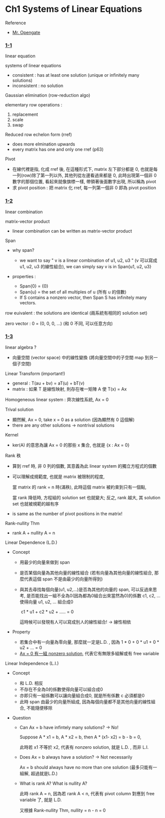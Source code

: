 # Ch1 Systems of Linear Equations
Reference

- [Mr. Opengate](http://mropengate.blogspot.com/search/label/Computer%20Science-Linear%20Algebra "link")

### <u>1-1</u>

linear equation

systems of linear equations

- consistent : has at least one solution (unique or infinitely many solutions)
- inconsistent : no solution

Gaussian elimination (row-reduction algo)

elementary row operations :

1. replacement
2. scale
3. swap

Reduced row echelon form (rref) 

- does more elmination upwards
- every matrix has one and only one rref (p63)

Pivot 

- 在線代裡是指, 化成 rref 後, 在這種形式下, matrix 左下部分都是 0, 也就是每一列(row)除了第一列以外, 其他列從左邊看過來都是 0, 此時出現第一個非 0 數字的那個位置, 看起來就像旗標一樣, 帶領著後面數字出現, 所以稱為 pivot
- 求 pivot position : 把 matrix 化 rref, 每一列第一個非 0 即為 pivot position

### <u>1-2</u>

linear combination

matrix-vector product

- linear combination can be written as matrix-vector product

Span 

- why span?
  - we want to say " v is a linear combination of u1, u2, u3 " (v 可以寫成 u1, u2, u3 的線性組合), we can simply say  v is in Span{u1, u2, u3}

- properties :
  - Span{0} = {0}
  - Span{u} = the set of all multiples of  u (所有 u 的倍數)
  - If S contains a nonzero vector, then Span S has infinitely many vectors.

row euivalent : the solutions are identical (兩系統有相同的 solution set)

zero vector : 0 = (0, 0, 0, ...)  (和 0 不同, 可以任意方向)	

### <u>1-3</u>

linear algebra ?

- 向量空間 (vector space) 中的線性變換 (將向量空間中的子空間 map 到另一個子空間)

Linear Transform (important!)

- general : T(au + bv) = aT(u) + bT(v)
- matrix : 如果 T 是線性映射, 則存在唯一矩陣 A 使 T(x) = Ax

Homogeneous linear system : 齊次線性系統, Ax = 0

Trival solution

- 顯然解, Ax = 0, take x = 0 as a solution (因為顯然有 0 這個解)
- there are any other solutions -> nontrival solutions

Kernel

- ker(A) 的意思為讓 Ax = 0 的那些 x 集合, 也就是 {x : Ax = 0}

Rank 秩

- 算到 rref 時, 非 0 列的個數, 其意義為此 linear system 的獨立方程式的個數

- 可以理解成規範度, 也就是 matrix 被限制的程度,

  當 matrix 的 rank = n 時(滿秩), 此時這個 matrix 被約束到只有一個點, 

  當 rank 降低時, 方程組的 solution set 也就變大; 反之, rank 越大, 其 solution set 也就被規範的越有序

- is same as the number of pivot positions in the matrix! 

Rank-nullity Thm

- rank A + nullity A = n

Linear Dependence (L.D.)

- Concept 

  - 用最少的向量來做到 span

  - 是否某個向量為其他向量的線性組合 (若有向量為其他向量的線性組合, 那麼代表這個 span 不是由最少的向量所得到)

  - 與其去尋找每個向量(u1, u2,...)是否為其他的向量的 span, 可以反過來思考, 是否能找出一組不全為0(因為都為0組合出來當然為0)的係數 c1, c2, ... 使得向量 u1, u2, ... 組合成0

    ​	c1 * u1 + c2 * u2 + ..... = 0 

    這時候可以發現有人可以寫成別人的線性組合!  -> 線性相依

- Property

  - 若集合中有一向量為零向量, 那麼就一定是L.D. , 因為 1 * 0 + 0 * u1 + 0 * u2 + ... = 0
  - <u>Ax = 0 有一組 nonzero solution</u>, 代表它有無限多組解或有 free variable

Linear Independence (L.I.)

- Concept

  - 和 L.D. 相反
  - 不存在不全為0的係數使得向量可以組合成0
  - 亦即只有一組係數可以讓向量組合成0, 就是所有係數 c 必須都是0
  - 此時 span 由最少的向量所組成, 因為每個向量都不是其他向量的線性組合, 不能隨便移除

- Question

  - Can Ax = b have infintely many solutions?  -> No!

    Suppose A * x1 = b, A * x2 = b, then A * (x1- x2) = b - b = 0, 

    此時若 x1 不等於 x2, 代表有 nonzero solution, 就是 L.D. , 而非 L.I.

  - Does Ax = b always have a solution? -> Not necessarily

    Ax = b should always have no more than one solution (最多只能有一組解, 超過就是L.D.)

  - What is rank A?  What is nullity A?

    此時 rank A = n, 因為若 rank A < n, 代表有 pivot column 對應到 free variable 了, 就是 L.D.

    又根據 Rank-nullity Thm, nullity = n - n = 0